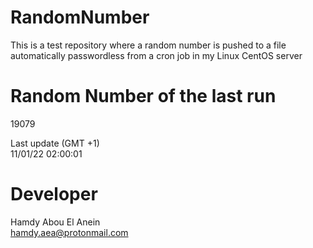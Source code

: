 # RandomNumber    
This is a test repository where a random number is pushed to a file automatically passwordless from a cron job in my Linux CentOS server    
# Random Number of the last run   
19079
      
Last update (GMT +1)    
11/01/22 02:00:01
# Developer    
Hamdy Abou El Anein   
hamdy.aea@protonmail.com
